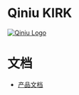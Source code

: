 Qiniu KIRK
===============
[![Qiniu Logo](http://open.qiniudn.com/logo.png)](http://qiniu.com/)

文档
===============
- [产品文档](http://kirk-docs.qiniu.com/)
